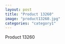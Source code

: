 ```yaml
---
layout: post
title: "Product 13260"
image: "product13260.jpg"
categories: "category1"
---
```

Product 13260

